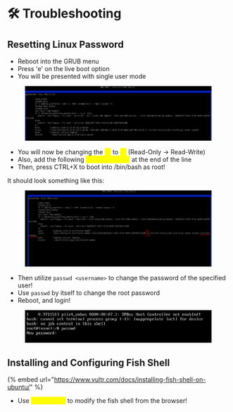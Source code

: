 # 🛠 Troubleshooting

## Resetting Linux Password

* Reboot into the GRUB menu
* Press 'e' on the live boot option
* You will be presented with single user mode

<figure><img src=".gitbook/assets/image (2) (7).png" alt=""><figcaption></figcaption></figure>

* You will now be changing the <mark style="color:yellow;">`ro`</mark> to <mark style="color:yellow;">`rw`</mark> (Read-Only -> Read-Write)
* Also, add the following <mark style="color:yellow;">`init=/bin/bash`</mark> at the end of the line
* Then, press CTRL+X to boot into /bin/bash as root!

It should look something like this:

<figure><img src=".gitbook/assets/image (1) (2) (2).png" alt=""><figcaption></figcaption></figure>

* Then utilize `passwd <username>` to change the password of the specified user!
* Use `passwd` by itself to change the root password
* Reboot, and login!

<figure><img src=".gitbook/assets/image (4) (5).png" alt=""><figcaption></figcaption></figure>

## Installing and Configuring Fish Shell

{% embed url="https://www.vultr.com/docs/installing-fish-shell-on-ubuntu/" %}

* Use <mark style="color:yellow;">`fish_config`</mark> to modify the fish shell from the browser!
